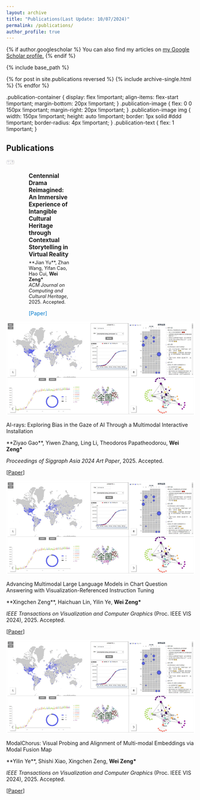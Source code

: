 ```yaml
---
layout: archive
title: "Publications(Last Update: 10/07/2024)"
permalink: /publications/
author_profile: true
---
```


{% if author.googlescholar %}
  You can also find my articles on <u><a href="{{author.googlescholar}}">my Google Scholar profile</a>.</u>
{% endif %}

{% include base_path %}

{% for post in site.publications reversed %}
  {% include archive-single.html %}
{% endfor %}

.publication-container {
    display: flex !important;
    align-items: flex-start !important;
    margin-bottom: 20px !important;
}
.publication-image {
    flex: 0 0 150px !important;
    margin-right: 20px !important;
}
.publication-image img {
    width: 150px !important;
    height: auto !important;
    border: 1px solid #ddd !important;
    border-radius: 4px !important;
}
.publication-text {
    flex: 1 !important;
}
</style>


## Publications

<div style="display: flex; align-items: flex-start; margin-bottom: 20px; width: 150px;">
    <!-- 左侧图片 -->
    <div style="flex: 0 0 20px; margin-right: 20px;">
        <img src="/images/ChinaVis.png" alt="Paper 1 Thumbnail" style="width: 150px; height: auto; border: 1px solid #ddd; border-radius: 4px;">
    </div>
    <!-- 右侧文字 -->
    <div class="hhh" style="position: relative; left: 20px; top: 20px;">
        <p style="font-weight: bold; font-size: 1.1em; margin-bottom: 5px;">Centennial Drama Reimagined: An Immersive Experience of Intangible Cultural Heritage through Contextual Storytelling in Virtual Reality</p>
        <p style="margin: 0; font-size: 0.9em;">**Jian Yu**, Zhan Wang, Yifan Cao, Hao Cui, <b>Wei Zeng*</b></p>
        <p style="margin: 0; font-size: 0.9em;"><i>ACM Journal on Computing and Cultural Heritage</i>, 2025. Accepted.</p>
        <p><a href="#" style="color: #007acc; text-decoration: none;">[Paper]</a></p>
    </div>
</div>

<div class="publication-item">
    <div class="publication-image">
        <img src="/images/ChinaVis.png" alt="Paper 2 Thumbnail">
    </div>
    <div class="publication-info">
        <p class="publication-title">AI-rays: Exploring Bias in the Gaze of AI Through a Multimodal Interactive Installation</p>
        <p class="publication-authors">**Ziyao Gao**, Yiwen Zhang, Ling Li, Theodoros Papatheodorou, <b>Wei Zeng*</b></p>
        <p class="publication-journal"><i>Proceedings of Siggraph Asia 2024 Art Paper</i>, 2025. Accepted.</p>
        <p class="publication-link">[<a href="#">Paper</a>]</p>
    </div>
</div>

<div class="publication-item">
    <div class="publication-image">
        <img src="/images/ChinaVis.png" alt="Paper 3 Thumbnail">
    </div>
    <div class="publication-info">
        <p class="publication-title">Advancing Multimodal Large Language Models in Chart Question Answering with Visualization-Referenced Instruction Tuning</p>
        <p class="publication-authors">**Xingchen Zeng**, Haichuan Lin, Yilin Ye, <b>Wei Zeng*</b></p>
        <p class="publication-journal"><i>IEEE Transactions on Visualization and Computer Graphics</i> (Proc. IEEE VIS 2024), 2025. Accepted.</p>
        <p class="publication-link">[<a href="#">Paper</a>]</p>
    </div>
</div>

<div class="publication-item">
    <div class="publication-image">
        <img src="/images/ChinaVis.png" alt="Paper 4 Thumbnail">
    </div>
    <div class="publication-info">
        <p class="publication-title">ModalChorus: Visual Probing and Alignment of Multi-modal Embeddings via Modal Fusion Map</p>
        <p class="publication-authors">**Yilin Ye**, Shishi Xiao, Xingchen Zeng, <b>Wei Zeng*</b></p>
        <p class="publication-journal"><i>IEEE Transactions on Visualization and Computer Graphics</i> (Proc. IEEE VIS 2024), 2025. Accepted.</p>
        <p class="publication-link">[<a href="#">Paper</a>]</p>
    </div>
</div>
<!-- End of each publication entry -->
